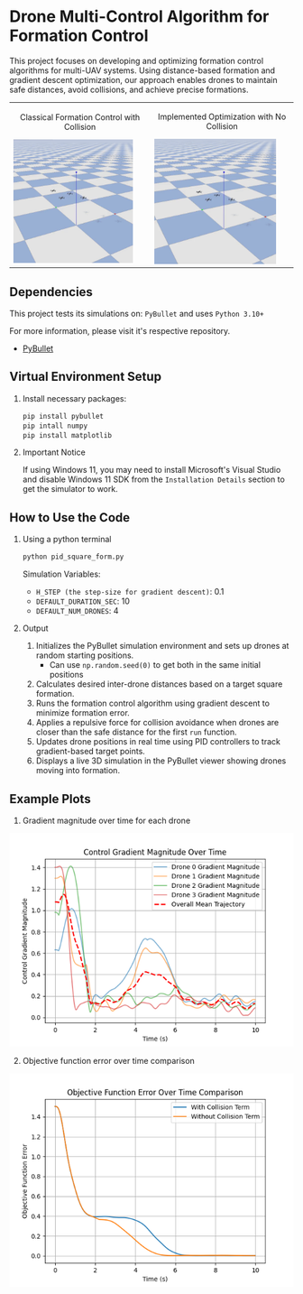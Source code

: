 # Drone Multi-Control Algorithm for Formation Control
This project focuses on developing and optimizing formation control algorithms for multi-UAV systems. Using distance-based formation and gradient descent optimization, our approach enables drones to maintain safe distances, avoid collisions, and achieve precise formations. 

<table>
   <tr>
      <td>
         <p align="center">Classical Formation Control with Collision</p>
         <img src="assets/collision_gif.gif" width="90%">
      </td>
      <td>
         <p align="center">Implemented Optimization with No Collision</p>
         <img src="assets/no_collision_gif.gif" width="90%">
      </td>
   </tr>
</table>

## Dependencies 
This project tests its simulations on: `PyBullet` and uses `Python 3.10+`

For more information, please visit it's respective repository.
- [PyBullet](https://github.com/bulletphysics/bullet3)

## Virtual Environment Setup
1. Install necessary packages:
   ```bash
   pip install pybullet
   pip intall numpy
   pip install matplotlib
   ```
2. Important Notice
   
   If using Windows 11, you may need to install Microsoft's Visual Studio and disable Windows 11 SDK from the `Installation Details` section to get the simulator to work.

## How to Use the Code
1. Using a python terminal
   ```bash
   python pid_square_form.py
   ```
   Simulation Variables:
   - `H_STEP (the step-size for gradient descent)`: 0.1
   - `DEFAULT_DURATION_SEC`: 10 
   - `DEFAULT_NUM_DRONES`: 4

3. Output
   1. Initializes the PyBullet simulation environment and sets up drones at random starting positions.
      - Can use `np.random.seed(0)` to get both in the same initial positions
   2. Calculates desired inter-drone distances based on a target square formation.
   3. Runs the formation control algorithm using gradient descent to minimize formation error.
   4. Applies a repulsive force for collision avoidance when drones are closer than the safe distance for the first `run` function.
   5. Updates drone positions in real time using PID controllers to track gradient-based target points.
   6. Displays a live 3D simulation in the PyBullet viewer showing drones moving into formation.

## Example Plots
1. Gradient magnitude over time for each drone

![Example Plot](./Control_Gradient_Magnitudes.png)

2. Objective function error over time comparison

![Example Plot](./Objective_Fn_Error_Comparison.png)
      

